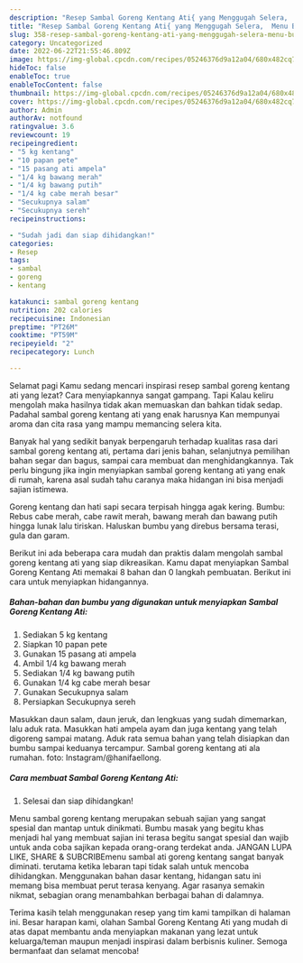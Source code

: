 ```yaml
---
description: "Resep Sambal Goreng Kentang Ati{ yang Menggugah Selera,  Menu Buat lebaran"
title: "Resep Sambal Goreng Kentang Ati{ yang Menggugah Selera,  Menu Buat lebaran"
slug: 358-resep-sambal-goreng-kentang-ati-yang-menggugah-selera-menu-buat-lebaran
category: Uncategorized
date: 2022-06-22T21:55:46.809Z
image: https://img-global.cpcdn.com/recipes/05246376d9a12a04/680x482cq70/sambal-goreng-kentang-ati-foto-resep-utama.jpg
hideToc: false
enableToc: true
enableTocContent: false
thumbnail: https://img-global.cpcdn.com/recipes/05246376d9a12a04/680x482cq70/sambal-goreng-kentang-ati-foto-resep-utama.jpg
cover: https://img-global.cpcdn.com/recipes/05246376d9a12a04/680x482cq70/sambal-goreng-kentang-ati-foto-resep-utama.jpg
author: Admin
authorAv: notfound
ratingvalue: 3.6
reviewcount: 19
recipeingredient:
- "5 kg kentang"
- "10 papan pete"
- "15 pasang ati ampela"
- "1/4 kg bawang merah"
- "1/4 kg bawang putih"
- "1/4 kg cabe merah besar"
- "Secukupnya salam"
- "Secukupnya sereh"
recipeinstructions:

- "Sudah jadi dan siap dihidangkan!"
categories:
- Resep
tags:
- sambal
- goreng
- kentang

katakunci: sambal goreng kentang 
nutrition: 202 calories
recipecuisine: Indonesian
preptime: "PT26M"
cooktime: "PT59M"
recipeyield: "2"
recipecategory: Lunch

---
```



Selamat pagi Kamu sedang mencari inspirasi resep sambal goreng kentang ati yang lezat? Cara menyiapkannya sangat gampang. Tapi Kalau keliru mengolah maka hasilnya tidak akan memuaskan dan bahkan tidak sedap. Padahal sambal goreng kentang ati yang enak harusnya Kan mempunyai aroma dan cita rasa yang mampu memancing selera kita.


Banyak hal yang sedikit banyak berpengaruh terhadap kualitas rasa dari sambal goreng kentang ati, pertama dari jenis bahan, selanjutnya pemilihan bahan segar dan bagus, sampai cara membuat dan menghidangkannya. Tak perlu bingung jika ingin menyiapkan sambal goreng kentang ati yang enak di rumah, karena asal sudah tahu caranya maka hidangan ini bisa menjadi sajian istimewa.

Goreng kentang dan hati sapi secara terpisah hingga agak kering. Bumbu: Rebus cabe merah, cabe rawit merah, bawang merah dan bawang putih hingga lunak lalu tiriskan. Haluskan bumbu yang direbus bersama terasi, gula dan garam.


Berikut ini ada beberapa cara mudah dan praktis dalam mengolah sambal goreng kentang ati yang siap dikreasikan. Kamu dapat menyiapkan Sambal Goreng Kentang Ati memakai 8 bahan dan 0 langkah pembuatan. Berikut ini cara untuk menyiapkan hidangannya.

<!--inarticleads1-->

##### Bahan-bahan dan bumbu yang digunakan untuk menyiapkan Sambal Goreng Kentang Ati:

1. Sediakan 5 kg kentang
1. Siapkan 10 papan pete
1. Gunakan 15 pasang ati ampela
1. Ambil 1/4 kg bawang merah
1. Sediakan 1/4 kg bawang putih
1. Gunakan 1/4 kg cabe merah besar
1. Gunakan Secukupnya salam
1. Persiapkan Secukupnya sereh


Masukkan daun salam, daun jeruk, dan lengkuas yang sudah dimemarkan, lalu aduk rata. Masukkan hati ampela ayam dan juga kentang yang telah digoreng sampai matang. Aduk rata semua bahan yang telah disiapkan dan bumbu sampai keduanya tercampur. Sambal goreng kentang ati ala rumahan. foto: Instagram/@hanifaellong. 

<!--inarticleads2-->

##### Cara membuat Sambal Goreng Kentang Ati:


1. Selesai dan siap dihidangkan!

Menu sambal goreng kentang merupakan sebuah sajian yang sangat spesial dan mantap untuk dinikmati. Bumbu masak yang begitu khas menjadi hal yang membuat sajian ini terasa begitu sangat spesial dan wajib untuk anda coba sajikan kepada orang-orang terdekat anda. JANGAN LUPA LIKE, SHARE &amp; SUBCRIBEmenu sambal ati goreng kentang sangat banyak diminati. terutama ketika lebaran tapi tidak salah untuk mencoba dihidangkan. Menggunakan bahan dasar kentang, hidangan satu ini memang bisa membuat perut terasa kenyang. Agar rasanya semakin nikmat, sebagian orang menambahkan berbagai bahan di dalamnya. 

Terima kasih telah menggunakan resep yang tim kami tampilkan di halaman ini. Besar harapan kami, olahan Sambal Goreng Kentang Ati yang mudah di atas dapat membantu anda menyiapkan makanan yang lezat untuk keluarga/teman maupun menjadi inspirasi dalam berbisnis kuliner. Semoga bermanfaat dan selamat mencoba!

